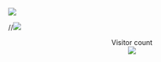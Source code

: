 
![](https://media0.giphy.com/media/3otPorWLQJq5GmHRtu/giphy.gif)

//<a href=#><img src="contributions.svg"></a>

<p align="center"> 
  Visitor count<br>
  <img src="https://profile-counter.glitch.me/sayysf/count.svg" />
</p>
